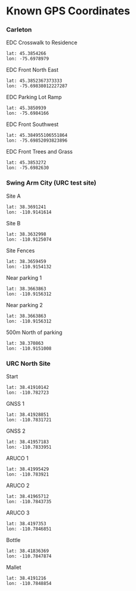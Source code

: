 # Known GPS Coordinates

### Carleton

EDC Crosswalk to Residence
```
lat: 45.3854266
lon: -75.6978979
```

EDC Front North East
```
lat: 45.3852367373333
lon: -75.69838012227287
```

EDC Parking Lot Ramp
```
lat: 45.3850939
lon: -75.6984166
```

EDC Front Southwest
```
lat: 45.384955106551864
lon: -75.69852093823896
```

EDC Front Trees and Grass
```
lat: 45.3853272
lon: -75.6982630
```

### Swing Arm City (URC test site)

Site A
```
lat: 38.3691241
lon: -110.9141614
```

Site B
```
lat: 38.3632998
lon: -110.9125074
```

Site Fences
```
lat: 38.3659459
lon: -110.9154132
```

Near parking 1
```
lat: 38.3663863
lon: -110.9156312
```

Near parking 2
```
lat: 38.3663863
lon: -110.9156312
```

500m North of parking
```
lat: 38.370863
lon: -110.9151008
```


### URC North Site

Start
```
lat: 38.41910142
lon: -110.782723
```

GNSS 1
```
lat: 38.41928851
lon: -110.7831721
```

GNSS 2
```
lat: 38.41957183
lon: -110.7833951
```

ARUCO 1
```
lat: 38.41995429
lon: -110.783921
```

ARUCO 2
```
lat: 38.41965712
lon: -110.7843735
```

ARUCO 3
```
lat: 38.4197353
lon: -110.7846851
```

Bottle
```
lat: 38.41836369
lon: -110.7847874
```

Mallet
```
lat: 38.4191216
lon: -110.7848854
```